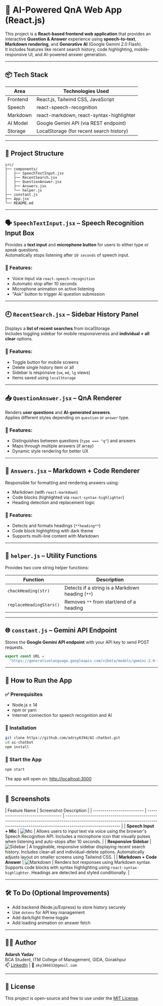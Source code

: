 # 🧠 AI-Powered QnA Web App (React.js)

This project is a **React-based frontend web application** that provides an interactive **Question & Answer** experience using **speech-to-text**, **Markdown rendering**, and **Generative AI** (Google Gemini 2.0 Flash).  
It includes features like recent search history, code highlighting, mobile-responsive UI, and AI-powered answer generation.

---

## 📦 Tech Stack

| Area     | Technologies Used                        |
| -------- | ---------------------------------------- |
| Frontend | React.js, Tailwind CSS, JavaScript       |
| Speech   | react-speech-recognition                 |
| Markdown | react-markdown, react-syntax-highlighter |
| AI Model | Google Gemini API (via REST endpoint)    |
| Storage  | LocalStorage (for recent search history) |

---

## 🧩 Project Structure

```
src/
├── components/
│   ├── SpeechTextInput.jsx
│   ├── RecentSearch.jsx
│   ├── QuestionAnswer.jsx
│   ├── Answers.jsx
│   └── helper.js
├── constant.js
├── App.jsx
└── README.md
```

---

## 🗣️ `SpeechTextInput.jsx` – Speech Recognition Input Box

Provides a **text input** and **microphone button** for users to either type or speak questions.  
Automatically stops listening after `10 seconds` of speech input.

### 🔹 Features:

- Voice input via `react-speech-recognition`
- Automatic stop after 10 seconds
- Microphone animation on active listening
- "Ask" button to trigger AI question submission

---

## 🕘 `RecentSearch.jsx` – Sidebar History Panel

Displays a **list of recent searches** from localStorage.  
Includes toggling sidebar for mobile responsiveness and **individual + all clear** options.

### 🔹 Features:

- Toggle button for mobile screens
- Delete single history item or all
- Sidebar is responsive (`sm`, `md`, `lg` views)
- Items saved using `localStorage`

---

## 📥 `QuestionAnswer.jsx` – QnA Renderer

Renders **user questions** and **AI-generated answers**.  
Applies different styles depending on `question` or `answer` type.

### 🔹 Features:

- Distinguishes between questions (`type === "q"`) and answers
- Maps through multiple answers (if array)
- Dynamic style rendering for better UX

---

## 📘 `Answers.jsx` – Markdown + Code Renderer

Responsible for formatting and rendering answers using:

- Markdown (with `react-markdown`)
- Code blocks (highlighted via `react-syntax-highlighter`)
- Heading detection and replacement logic

### 🔹 Features:

- Detects and formats headings (`**heading**`)
- Code block highlighting with dark theme
- Supports multi-line content with Markdown

---

## 🧠 `helper.js` – Utility Functions

Provides two core string helper functions:

| Function                | Description                                      |
| ----------------------- | ------------------------------------------------ |
| `chackHeading(str)`     | Detects if a string is a Markdown heading (`**`) |
| `replaceHeadingStars()` | Removes `**` from start/end of a heading         |

---

## 🌐 `constant.js` – Gemini API Endpoint

Stores the **Google Gemini API endpoint** with your API key to send POST requests.

```js
export const URL =
  "https://generativelanguage.googleapis.com/v1beta/models/gemini-2.0-flash:generateContent?key=YOUR_API_KEY";
```

---

## 🧪 How to Run the App

### ✅ Prerequisites

- Node.js ≥ 14
- npm or yarn
- Internet connection for speech recognition and AI

### 🔧 Installation

```bash
git clone https://github.com/adrsy6394/AI-chatbot.git
cd ai-chatbot
npm install
```

### 🚀 Start the App

```bash
npm start
```

The app will open on: [http://localhost:3000](https://github.com/adrsy6394/AI-chatbot.git)

---

## 📸 Screenshots

| Feature Name               | Screenshot Description             |
| -------------------------- | ---------------------------------- | ---------------------------------------------------------------------------------------------------------------------------------------------------------------------------------------- |
| **Speech Input + Mic**     | ![Mic](./assets/mic.png)           | Allows users to input text via voice using the browser's Speech Recognition API. Includes a microphone icon that visually pulses when listening and auto-stops after 10 seconds.         |
| **Responsive Sidebar**     | ![Sidebar](./assets/sidebar.png)   | A toggleable, responsive sidebar displaying recent search history. Includes clear-all and individual-delete options. Automatically adjusts layout on smaller screens using Tailwind CSS. |
| **Markdown + Code Answer** | ![Markdown](./assets/markdown.png) | Renders bot responses using Markdown syntax. Supports code blocks with syntax highlighting using `react-syntax-highlighter`. Headings are detected and styled conditionally.             |

---

## 🛠️ To Do (Optional Improvements)

- Add backend (Node.js/Express) to store history securely
- Use `dotenv` for API key management
- Add dark/light theme toggle
- Add loading animation on answer fetch

---

## 👨‍💻 Author

**Adarsh Yadav**  
BCA Student, ITM College of Management, GIDA, Gorakhpur  
📫 [LinkedIn](https://www.linkedin.com/in/adarsh-yadav) | 📧 `aky386832@gmail.com`

---

## 📄 License

This project is open-source and free to use under the [MIT License](./LICENSE).
